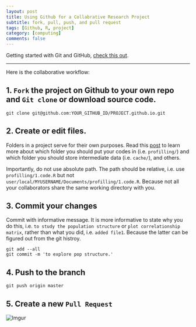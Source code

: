 ```yaml
---
layout: post
title: Using Github for a Collabrative Research Project
subtitle: fork, pull, push, and pull request
tags: [Github, R, project]
category: [computing]
comments: false
---
```


Getting started with Git and GitHub, [check this out](https://help.github.com/articles/git-and-github-learning-resources/).

-------

Here is the collaborative workflow:


## 1. `Fork` the project on Github to your own repo and `Git clone` or download source code.

```
git clone git@github.com:YOUR_GITHUB_ID/PROJECT.github.io.git
```


## 2. Create or edit files.

Folders in a project serve for their own purposes. Read this [post](https://jyanglab.github.io/2017-01-07-project/) to learn more about which folder you should put your codes in (i.e. `profilling/`) and which folder you should store intermediate data (i.e. `cache/`), and others.

Importantly, do not use absolute path. The path should be relative, i.e. use `profilling/1.code.R` but not `user/local/MYUSERNAME/Documents/profilling/1.code.R`. Because not all your collaborators share the same working directory with you.

## 3. Commit your changes

Commit with informative message. It is more informative to state why you do this, i.e. `to study the population structure` or `plot correlationship matrix`, rather than what you did, i.e. `added file1`. Because the latter can be figured out from the git histroy.

```
git add --all
git commit -m 'to explore pop structure.'
```

## 4. Push to the branch

```
git push origin master
```

## 5. Create a new `Pull Request`

![Imgur](http://i.imgur.com/9zaA5IK.png)
